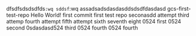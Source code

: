 dfsdfsdsdsdfds`:wq
sddsf`:wq
assadsadsdasdasddsdsdfdasdasd gcs-first-test-repo
Hello World! first commit
first test repo
seconasdd attempt
third attemp
fourth attempt
fifth attempt
sixth
seventh
eight
0524 first
0524 second
0sdasdasd524 third
0524 fourth
0524 fourth











